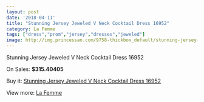 ```yaml
---
layout: post
date: '2018-04-11'
title: "Stunning Jersey Jeweled V Neck Cocktail Dress 16952"
category: La Femme
tags: ["dress","prom","jersey","dresses","jeweled"]
image: http://img.princessan.com/9758-thickbox_default/stunning-jersey-jeweled-v-neck-cocktail-dress-16952.jpg
---
```

Stunning Jersey Jeweled V Neck Cocktail Dress 16952

On Sales: **$315.40405**
<a href="https://www.princessan.com/en/la-femme/4242-stunning-jersey-jeweled-v-neck-cocktail-dress-16952.html"><amp-img layout="responsive" width="600" height="600" src="//img.princessan.com/9758-thickbox_default/stunning-jersey-jeweled-v-neck-cocktail-dress-16952.jpg" alt="Stunning Jersey Jeweled V Neck Cocktail Dress 16952 0" /></a>
<a href="https://www.princessan.com/en/la-femme/4242-stunning-jersey-jeweled-v-neck-cocktail-dress-16952.html"><amp-img layout="responsive" width="600" height="600" src="//img.princessan.com/9760-thickbox_default/stunning-jersey-jeweled-v-neck-cocktail-dress-16952.jpg" alt="Stunning Jersey Jeweled V Neck Cocktail Dress 16952 1" /></a>
<a href="https://www.princessan.com/en/la-femme/4242-stunning-jersey-jeweled-v-neck-cocktail-dress-16952.html"><amp-img layout="responsive" width="600" height="600" src="//img.princessan.com/9759-thickbox_default/stunning-jersey-jeweled-v-neck-cocktail-dress-16952.jpg" alt="Stunning Jersey Jeweled V Neck Cocktail Dress 16952 2" /></a>

Buy it: [Stunning Jersey Jeweled V Neck Cocktail Dress 16952](https://www.princessan.com/en/la-femme/4242-stunning-jersey-jeweled-v-neck-cocktail-dress-16952.html "Stunning Jersey Jeweled V Neck Cocktail Dress 16952")

View more: [La Femme](https://www.princessan.com/en/28-la-femme "La Femme")